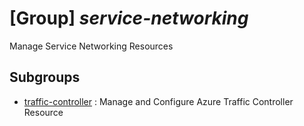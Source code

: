 # [Group] _service-networking_

Manage Service Networking Resources

## Subgroups

- [traffic-controller](/Commands/service-networking/traffic-controller/readme.md)
: Manage and Configure Azure Traffic Controller Resource
